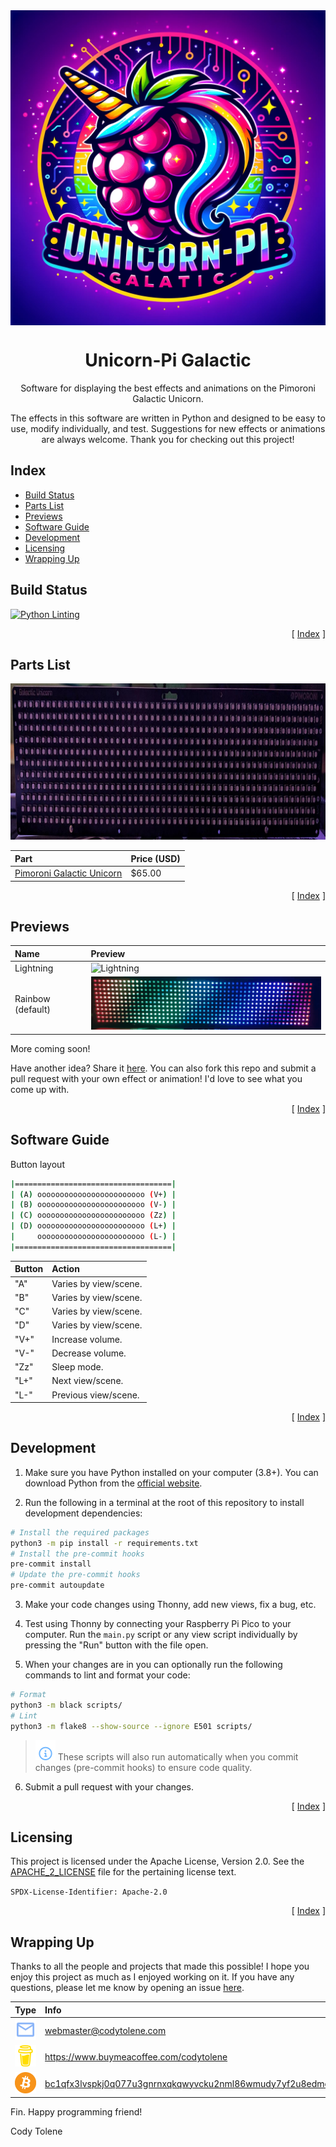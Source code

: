 <div align="center">
  <img align="center" src=".github/images/unicorn-pi-galactic.png" />
  <h1 align="center">Unicorn-Pi Galactic</h1>
  <p align="center">
    Software for displaying the best effects and animations on the Pimoroni Galactic Unicorn.
  </p>
  <p align="center">
    The effects in this software are written in Python and designed to be easy to use, modify individually, and test. Suggestions for new effects or animations are always welcome. Thank you for checking out this project!
  </p>
</div>

## Index <a name="index"></a>

- [Build Status](#build-status)
- [Parts List](#parts-list)
- [Previews](#previews)
- [Software Guide](#software-guide)
- [Development](#development)
- [Licensing](#licensing)
- [Wrapping Up](#wrapping-up)

<!---------------------------------------------------------------------------->
<!---------------------------------------------------------------------------->
<!---------------------------------------------------------------------------->

## Build Status <a name="build-status"></a>

[![Python Linting](https://github.com/CodyTolene/Unicorn-Pi-Galactic/actions/workflows/lint.yml/badge.svg)](https://github.com/CodyTolene/Unicorn-Pi-Galactic/actions/workflows/lint.yml)

<p align="right">[ <a href="#index">Index</a> ]</p>

<!---------------------------------------------------------------------------->
<!---------------------------------------------------------------------------->
<!---------------------------------------------------------------------------->

## Parts List <a name="parts-list"></a>

<img src=".github/images/intro.png" height="250" />

| Part                                      | Price (USD) |
| :---------------------------------------- | :---------- |
| [Pimoroni Galactic Unicorn][url-galactic-unicorn] | $65.00      |

<p align="right">[ <a href="#index">Index</a> ]</p>

<!---------------------------------------------------------------------------->
<!---------------------------------------------------------------------------->
<!---------------------------------------------------------------------------->

## Previews <a name="previews"></a>

| Name              | Preview |
| :---------------- | :-------------------------------------------------- |
| Lightning         | ![Lightning](.github/images/examples/lightning.gif) |
| Rainbow (default) | ![Rainbow](.github/images/examples/rainbow.gif)     |

More coming soon!

Have another idea? Share it [here][url-new-issue]. You can also fork this repo and submit a pull request with your own effect or animation! I'd love to see what you come up with.

<p align="right">[ <a href="#index">Index</a> ]</p>

<!---------------------------------------------------------------------------->
<!---------------------------------------------------------------------------->
<!---------------------------------------------------------------------------->

<!-- 
## Software Setup <a name="software-setup"></a>

TODO: Add software setup instructions.

<p align="right">[ <a href="#index">Index</a> ]</p>
-->

<!---------------------------------------------------------------------------->
<!---------------------------------------------------------------------------->
<!---------------------------------------------------------------------------->

## Software Guide <a name="software-guide"></a>

Button layout

```bash
|===================================|
| (A) oooooooooooooooooooooooo (V+) |
| (B) oooooooooooooooooooooooo (V-) |
| (C) oooooooooooooooooooooooo (Zz) |
| (D) oooooooooooooooooooooooo (L+) |
|     oooooooooooooooooooooooo (L-) |
|===================================|
```

| Button | Action                |
| :----- | :-------------------- |
| "A"    | Varies by view/scene. |
| "B"    | Varies by view/scene. |
| "C"    | Varies by view/scene. |
| "D"    | Varies by view/scene. |
| "V+"   | Increase volume.      |
| "V-"   | Decrease volume.      |
| "Zz"   | Sleep mode.           |
| "L+"   | Next view/scene.      |
| "L-"   | Previous view/scene.  |

<p align="right">[ <a href="#index">Index</a> ]</p>

<!---------------------------------------------------------------------------->
<!---------------------------------------------------------------------------->
<!---------------------------------------------------------------------------->

## Development <a name="development"></a>

1. Make sure you have Python installed on your computer (3.8+). You can download Python from the [official website][url-python-downloads]. 

2. Run the following in a terminal at the root of this repository to install development dependencies:

```bash
# Install the required packages
python3 -m pip install -r requirements.txt
# Install the pre-commit hooks
pre-commit install
# Update the pre-commit hooks
pre-commit autoupdate
```

3. Make your code changes using Thonny, add new views, fix a bug, etc.

4. Test using Thonny by connecting your Raspberry Pi Pico to your computer. Run the `main.py` script or any view script individually by pressing the "Run" button with the file open.

5. When your changes are in you can optionally run the following commands to lint and format your code:

```bash
# Format
python3 -m black scripts/
# Lint
python3 -m flake8 --show-source --ignore E501 scripts/
```

> ![Info][img-info] These scripts will also run automatically when you commit changes (pre-commit hooks) to ensure code quality.

6. Submit a pull request with your changes.

<p align="right">[ <a href="#index">Index</a> ]</p>

<!---------------------------------------------------------------------------->
<!---------------------------------------------------------------------------->
<!---------------------------------------------------------------------------->

## Licensing <a name="licensing"></a>

This project is licensed under the Apache License, Version 2.0. See the [APACHE_2_LICENSE](LICENSE) file for the pertaining license text.

`SPDX-License-Identifier: Apache-2.0`

<p align="right">[ <a href="#index">Index</a> ]</p>

<!---------------------------------------------------------------------------->
<!---------------------------------------------------------------------------->
<!---------------------------------------------------------------------------->

## Wrapping Up <a name="wrapping-up"></a>

Thanks to all the people and projects that made this possible! I hope you enjoy this project as much as I enjoyed working on it. If you have any questions, please let me know by opening an issue [here][url-new-issue].

| Type                                                                      | Info                                                                      |
| :------------------------------------------------------------------------ | :------------------------------------------------------------------------ |
| <img width="48" src=".github/images/ng-icons/email.svg" />                | webmaster@codytolene.com                                                  |
| <img width="48" src=".github/images/simple-icons/buymeacoffee.svg" />     | https://www.buymeacoffee.com/codytolene                                   |
| <img width="48" src=".github/images/simple-icons/bitcoin-btc-logo.svg" /> | [bc1qfx3lvspkj0q077u3gnrnxqkqwyvcku2nml86wmudy7yf2u8edmqq0a5vnt][url-btc] |

Fin. Happy programming friend!

Cody Tolene

<!---------------------------------------------------------------------------->
<!---------------------------------------------------------------------------->
<!---------------------------------------------------------------------------->

<!-- IMAGE REFERENCES -->

[img-info]: .github/images/ng-icons/info.svg
[img-warning]: .github/images/ng-icons/warn.svg

<!-- LINK REFERENCES -->

[url-btc]: https://explorer.btc.com/btc/address/bc1qfx3lvspkj0q077u3gnrnxqkqwyvcku2nml86wmudy7yf2u8edmqq0a5vnt
[url-new-issue]: https://github.com/CodyTolene/Unicorn-Pi-Galactic/issues/new
[url-pi-pico]: https://www.raspberrypi.org/products/raspberry-pi-pico/
[url-pimoroni-pico-guide]: https://learn.pimoroni.com/tutorial/pico/getting-started-with-pico
[url-python-downloads]: https://www.python.org/downloads/
[url-thonny]: https://thonny.org/
[url-galactic-unicorn]: https://shop.pimoroni.com/products/space-unicorns?variant=40842033561683

<!---------------------------------------------------------------------------->
<!---------------------------------------------------------------------------->
<!---------------------------------------------------------------------------->
